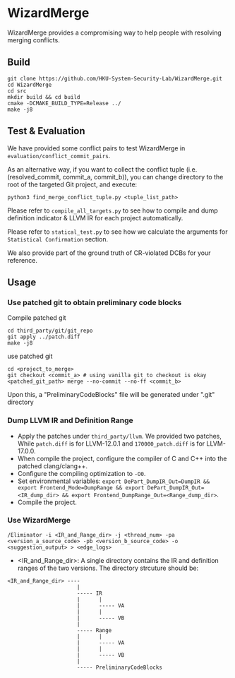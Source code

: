 # WizardMerge

WizardMerge provides a compromising way to help people with resolving merging conflicts.

## Build 
```shell
git clone https://github.com/HKU-System-Security-Lab/WizardMerge.git
cd WizardMerge
cd src
mkdir build && cd build
cmake -DCMAKE_BUILD_TYPE=Release ../
make -j8
```

## Test & Evaluation
We have provided some conflict pairs to test WizardMerge in `evaluation/conflict_commit_pairs`.

As an alternative way, if you want to collect the conflict tuple (i.e. (resolved_commit, commit_a, commit_b)), you can change directory to the root of the targeted Git project, and execute:

```shell
python3 find_merge_conflict_tuple.py <tuple_list_path>
```

Please refer to `compile_all_targets.py` to see how to compile and dump definition indicator & LLVM IR for each project automatically.

Please refer to `statical_test.py` to see how we calculate the arguments for `Statistical Confirmation` section.

We also provide part of the ground truth of CR-violated DCBs for your reference.

## Usage

### Use patched git to obtain preliminary code blocks
Compile patched git
```shell
cd third_party/git/git_repo
git apply ../patch.diff
make -j8
```

use patched git
```shell
cd <project_to_merge>
git checkout <commit_a> # using vanilla git to checkout is okay
<patched_git_path> merge --no-commit --no-ff <commit_b>
```
Upon this, a "PreliminaryCodeBlocks" file will be generated under ".git" directory

### Dump LLVM IR and Definition Range
- Apply the patches under `third_party/llvm`. We provided two patches, While `patch.diff` is for LLVM-12.0.1 and `170000_patch.diff` is for LLVM-17.0.0.
- When compile the project, configure the compiler of C and C++ into the patched clang/clang++.
- Configure the compiling optimization to `-O0`.
- Set environmental variables: `export DePart_DumpIR_Out=DumpIR && export Frontend_Mode=DumpRange && export DePart_DumpIR_Out=<IR_dump_dir> && export Frontend_DumpRange_Out=<Range_dump_dir>`.
- Compile the project.

### Use WizardMerge
`/Eliminator -i <IR_and_Range_dir> -j <thread_num> -pa <version_a_source_code> -pb <version_b_source_code> -o <suggestion_output> > <edge_logs>`

- <IR_and_Range_dir>: A single directory contains the IR and definition ranges of the two versions. The directory strcuture should be:
```
<IR_and_Range_dir> ----
                      |
                      ----- IR
                      |      |
                      |      ----- VA
                      |      |
                      |      ----- VB
                      |
                      ----- Range
                      |      |
                      |      ----- VA
                      |      |
                      |      ----- VB
                      |
                      ----- PreliminaryCodeBlocks
```

